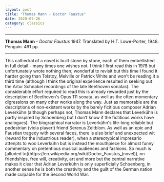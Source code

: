 ```yaml
---
layout: post
title: "Thomas Mann - Doctor Faustus"
date: 2020-07-26
category: classics
---
```



***
<b>Thomas Mann</b> - _Doctor Faustus_ 1947. Translated by H.T. Lowe-Porter, 1948.  Penguin. 491 pp.

***

<img align="right" src="https://i.pinimg.com/originals/03/14/83/031483d88f5f7325c781885f52afe3c6.jpg" alt=""> 
This cathedral of a novel is built stone by stone, each of them embellished in full detail - many times one wishes not.  I think I first read this in 1978 but unfortunately wrote nothing then; wonderful to revisit but this time I found it harder going than Tolstoy, Melville or Patrick White and won't be reading it a third time (although I think the original experience resulted in seeking out the Artur Schnabel recordings of the late Beethoven sonatas).  The considerable effort required to read this is already rewarded just by the description of Beethoven's Opus 111 sonata, as well as the often momentary digressions on many other works along the way.  Just as memorable are the descriptions of non-existent works by the barely ficitious composer Adrian Leverkühn (although perhaps not, Thomas Mann declares that Leverkühn is partly inspired by Schoenberg but I don't know if the fictitious works have analogues). The biographical narrator is Leverkühn's life-long reliable but pedestrian (viola player!) friend Serenus Zeitblom.  As well as an epic and Faustian tragedy with several faces, there is also brief and unexpected wit (reward for the industrious reader), when a stereotypical impresario attenpts to woo Leverkühn but is instead the mouthpiece for almost funny commentary on pretentious musical audiences and fashions.  So much is [alluded to](https://en.wikipedia.org/wiki/Doctor_Faustus_(novel)), on friendships, free will, creativity, art and more but the central narrative makes it clear that Adrian Leverkühn is only superficially Schoenberg, in another sense he is both the creativity and the guilt of the German nation made culpable for the Second World War.    

